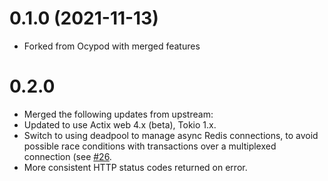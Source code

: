 # 0.1.0 (2021-11-13)

* Forked from Ocypod with merged features

# 0.2.0 
* Merged the following updates from upstream:
* Updated to use Actix web 4.x (beta), Tokio 1.x.
* Switch to using deadpool to manage async Redis connections, to avoid possible
  race conditions with transactions over a multiplexed connection (see
    [#26](https://github.com/davechallis/ocypod/issues/26).
* More consistent HTTP status codes returned on error.
